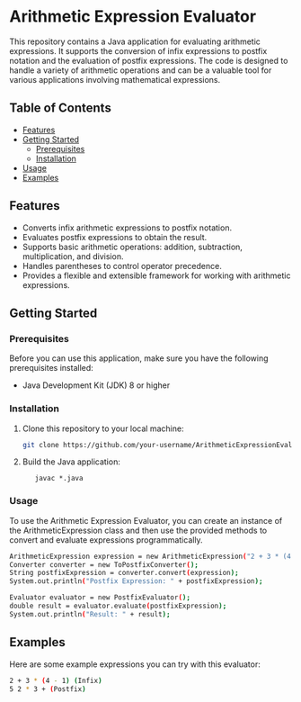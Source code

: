 # Arithmetic Expression Evaluator

This repository contains a Java application for evaluating arithmetic expressions. It supports the conversion of infix expressions to postfix notation and the evaluation of postfix expressions. The code is designed to handle a variety of arithmetic operations and can be a valuable tool for various applications involving mathematical expressions.

## Table of Contents

- [Features](#features)
- [Getting Started](#getting-started)
  - [Prerequisites](#prerequisites)
  - [Installation](#installation)
- [Usage](#usage)
- [Examples](#examples)

## Features

- Converts infix arithmetic expressions to postfix notation.
- Evaluates postfix expressions to obtain the result.
- Supports basic arithmetic operations: addition, subtraction, multiplication, and division.
- Handles parentheses to control operator precedence.
- Provides a flexible and extensible framework for working with arithmetic expressions.

## Getting Started

### Prerequisites

Before you can use this application, make sure you have the following prerequisites installed:

- Java Development Kit (JDK) 8 or higher

### Installation

1. Clone this repository to your local machine:

   ```bash
   git clone https://github.com/your-username/ArithmeticExpressionEvaluator.git
    ```
2. Build the Java application:

   ```cd ArithmeticExpressionEvaluator
      javac *.java
    ```
### Usage
To use the Arithmetic Expression Evaluator, you can create an instance of the ArithmeticExpression class and then use the provided methods to convert and evaluate expressions programmatically.

```bash
ArithmeticExpression expression = new ArithmeticExpression("2 + 3 * (4 - 1)");
Converter converter = new ToPostfixConverter();
String postfixExpression = converter.convert(expression);
System.out.println("Postfix Expression: " + postfixExpression);

Evaluator evaluator = new PostfixEvaluator();
double result = evaluator.evaluate(postfixExpression);
System.out.println("Result: " + result);
```
## Examples
Here are some example expressions you can try with this evaluator:

```bash
2 + 3 * (4 - 1) (Infix)
5 2 * 3 + (Postfix)
```


   
